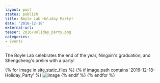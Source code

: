 ```yaml
---
layout: post
status: publish
title: Boyle Lab Holiday Party!
date: '2016-12-18'
external-url:
teaser: 2016/Holiday_party.png
categories:
- Events
---
```


The Boyle Lab celebrates the end of the year, Ningxin's graduation, and Shengcheng's prelim with a party!

<div>
{% for image in site.static_files %}
    {% if image.path contains '2016-12-18-Holiday_Party' %}
        <img src="{{ site.baseurl }}{{ image.path }}" alt="image" />
    {% endif %}
{% endfor %}
</div>
